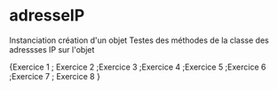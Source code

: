 # adresseIP

Instanciation création d'un objet
Testes des méthodes de la classe des adressses IP sur l'objet

{Exercice 1 ; Exercice 2 ;Exercice 3 ;Exercice 4 ;Exercice 5 ;Exercice 6 ;Exercice 7 ; Exercice 8 }
